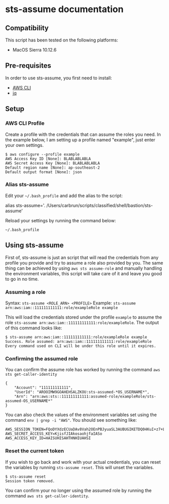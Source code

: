 # sts-assume documentation
## Compatibility
This script has been tested on the following platforms:
* MacOS Sierra 10.12.6

## Pre-requisites
In order to use sts-assume, you first need to install:
* [AWS CLI](https://docs.aws.amazon.com/cli/latest/userguide/installing.html) 
* [jq](https://github.com/stedolan/jq/wiki/Installation)

## Setup
### AWS CLI Profile
Create a profile with the credentials that can assume the roles you need. In the example below, I am setting up a profile named "example", just enter your own settings.

```
$ aws configure --profile example
AWS Access Key ID [None]: BLABLABLABLA
AWS Secret Access Key [None]: BLABLABLABLA
Default region name [None]: ap-southeast-2
Default output format [None]: json
```

### Alias sts-assume
Edit your `~/.bash_profile` and add the alias to the script: 

alias sts-assume='. /Users/carbrun/scripts/classified/shell/bastion/sts-assume'

Reload your settings by running the command below:

`~/.bash_profile`

## Using sts-assume
First of, sts-assume is just an script that will read the credentials from any profile you provide and try to assume a role also provided by you. 
The same thing can be achieved by using `aws sts assume-role` and manually handling the environment variables, this script will take care of it and leave you good to go in no time.

### Assuming a role
Syntax: `sts-assume <ROLE_ARN> <PROFILE>`
Example: `sts-assume arn:aws:iam::111111111111:role/exampleRole example`

This will load the credentials stored under the profile `example` to assume the role `sts-assume arn:aws:iam::111111111111:role/exampleRole`.
The output of this command looks like:

```
$ sts-assume arn:aws:iam::111111111111:role/exampleRole example
Success. Role assumed: arn:aws:iam::111111111111:role/exampleRole
Every command used on CLI will be under this role until it expires.
```

### Confirming the assumed role
You can confirm the assume role has worked by running the command `aws sts get-caller-identity`
```
{
    "Account": "111111111111",
    "UserId": "AROOIMW9GOAHEHSALZKOU:sts-assumed-*OS_USERNAME*",
    "Arn": "arn:aws:sts::111111111111:assumed-role/exampleRole/sts-assumed-OS_USERNAME*"
}
```

You can also check the values of the environment variables set using the command `env | grep -i "AWS"`. You should see something like:
```
AWS_SESSION_TOKEN=FQoDYXdzECUaDAv8Vah2OEnPBJyuaSL3AUBUGIKETDQ04KuI+z7+Lng/K4eMLwNkMsqkNYUtjoqNCDDpTAaGcIob8sEn0HKRtJeRiPbwm++mZ+wKXJq24yp7T5I3bdSm/nsc6dlHbI+Jn4Mpov99KASokashjidakosaknOAdjsojkAS9adhd90asuHASka9wjLSasokP+yC4WFQkG4Lcd7eK9JUWgM7cejQ7tJPZkOPKVYLP0FcPk9vTFJIT/nPAeBy3Y9XPeAaCyEurIFYvbnFNCeKXwWLvUFRvj8Ts0ddxT9EJFLX7OynDVXJpFiK1PskE2FtItYYC2FOAlbffNFaZbXcth3sast4otur32AU="
AWS_SECRET_ACCESS_KEY=KjisfJIAkosaohjfaIASo
AWS_ACCESS_KEY_ID=HAISUHISAHTHNHIUAHSI
```

### Reset the current token
If you wish to go back and work with your actual credentials, you can reset the variables by running `sts-assume reset`. This will unset the variables.
```
$ sts-assume reset
Session token removed.
```

You can confirm your no longer using the assumed role by running the command `aws sts get-caller-identity`.
